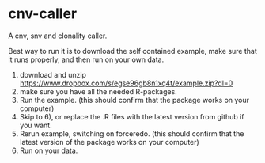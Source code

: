 cnv-caller
==========

A cnv, snv and clonality caller.

Best way to run it is to download the self contained example,
make sure that it runs properly, and then run on your own data.

1) download and unzip https://www.dropbox.com/s/egse96gb8n1xq4t/example.zip?dl=0
2) make sure you have all the needed R-packages.
3) Run the example. (this should confirm that the package works on your computer)
4) Skip to 6), or replace the .R files with the latest version from github if you want.
5) Rerun example, switching on forceredo. (this should confirm that the latest version of the package works on your computer)
6) Run on your data.
